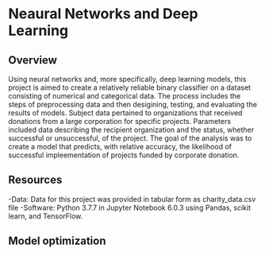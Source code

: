 # Neaural Networks and Deep Learning

## Overview

Using neural networks and, more specifically, deep learning models, this project is aimed to create a relatively reliable binary classifier on a dataset consisting of numerical and categorical data. The process includes the steps of preprocessing data and then desigining, testing, and evaluating the results of models. Subject data pertained to organizations that received donations from a large corporation for specific projects. Parameters included data describing the recipient organization and the status, whether successful or unsuccessful, of the project. The goal of the analysis was to create a model that predicts, with relative accuracy, the likelihood of successful impleementation of projects funded by corporate donation.

## Resources

-Data: Data for this project was provided in tabular form as charity_data.csv file
-Software: Python 3.7.7 in Jupyter Notebook 6.0.3 using Pandas, scikit learn, and TensorFlow.

## Model optimization

